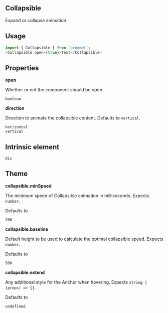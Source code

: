 ## Collapsible
Expand or collapse animation.

## Usage

```javascript
import { Collapsible } from 'grommet';
<Collapsible open={true}>test</Collapsible>
```

## Properties

**open**

Whether or not the component should be open.

```
boolean
```

**direction**

Direction to animate the collapsible content. Defaults to `vertical`.

```
horizontal
vertical
```
  
## Intrinsic element

```
div
```
## Theme
  
**collapsible.minSpeed**

The minimum speed of Collapsible animation in milliseconds. Expects `number`.

Defaults to

```
200
```

**collapsible.baseline**

Default height to be used to calculate the optimal collapsible speed. Expects `number`.

Defaults to

```
500
```

**collapsible.extend**

Any additional style for the Anchor when hovering. Expects `string | (props) => {}`.

Defaults to

```
undefined
```
